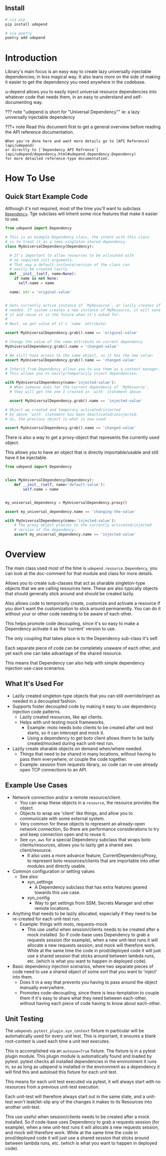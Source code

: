 ## Install

```bash
# via pip
pip install udepend

# via poetry
poetry add udepend
```

# Introduction

Library's main focus is an easy way to create lazy universally injectable dependencies;
in less magical way. It also leans more on the side of making it easier to get
the dependency you need anywhere in the codebase.

u-depend allows you to easily inject universal resource dependencies into whatever code that needs them,
in an easy to understand and self-documenting way.

??? note "udepend is short for "Universal Dependency""
    ie: a lazy universally injectable dependency



???+ note
    Read this document first to get a general overview before reading the API reference
    documentation.
    
    When you're done here and want more details go to [API Reference](api/udepend)
    or directly to [`Dependency API Refrence`](api/udepend/dependency.html#udepend.dependency.Dependency)
    for more detailed reference-type documentation.

# How To Use

## Quick Start Example Code

Although it's not required, most of the time you'll want to subclass [`Dependency`](api/udepend/dependency.html#udepend.dependency.Dependency).
Tge subclass will inherit some nice features that make it easier to use.

```python
from udepend import Dependency

# This is an example Dependency class, the intent with this class
# is to treat it as a semi-singleton shared dependency.
class MyUniversalDependency(Dependency):

  # It's important to allow resources to be allocated with
  # no required init arguments.
  # That way a default-instance/version of the class can
  # easily be created lazily.
  def __init__(self, name=None):
    if name is not None:
      self.name = name

  name: str = 'original-value'


# Gets currently active instance of `MyResource`, or lazily creates if
# needed. If system creates a new instance of MyResource, it will save
# it and reuse it in the future when it's asked for.
#
# Next, we get value of it's `name` attribute:

assert MyUniversalDependency.grab().name == 'original-value'

# Change the value of the name attribute on current dependency
MyUniversalDependency.grab().name = 'changed-value'

# We still have access to the same object, so it has the new value:
assert MyUniversalDependency.grab().name == 'changed-value'

# Inherit from Dependency allows you to use them as a context manager.
# This allows you to easily/temporarily inject dependencies:

with MyUniversalDependency(name='injected-value'):
  # When someone asks for the current dependency of `MyResource`,
  # they will get the one I created in `with` statement above.

  assert MyUniversalDependency.grab().name == 'injected-value'

# Object we created and temporary activated/injected
# by above `with` statement has been deactivated/uninjected.
# So, the previous object is what is now used:

assert MyUniversalDependency.grab().name == 'changed-value'
```

There is also a way to get a proxy-object that represents the
currently used object.

This allows you to have an object that is directly importable/usable
and still have it be injectable.

```python
from udepend import Dependency


class MyUniversalDependency(Dependency):
    def __init__(self, name='default-value'):
        self.name = name


my_universal_dependency = MyUniversalDependency.proxy()

assert my_universal_dependency.name == 'changing-the-value'

with MyUniversalDependency(name='injected-value'):
    # The proxy object proxies to the currently activated/injected
    # version of the dependency:
    assert my_universal_dependency.name == 'injected-value'
```

# Overview

The main class used most of the time is `udepend.resource.Dependency`,
you can look at the doc-comment for that module and class for more details.

Allows you to create sub-classes that act as sharable singleton-type objects that
we are calling resources here.
These are also typically objects that should generally stick around and should be created lazily.

Also allows code to temporarily create, customize and activate a resource if you don't want
the customization to stick around permanently.
You can do it without your or other code needing to be aware of each other.

This helps promote code decoupling, since it's so easy to make a Dependency activate it
as the 'current' version to use.

The only coupling that takes place is to the Dependency sub-class it's self.

Each separate piece of code can be completely unaware of each other,
and yet each one can take advantage of the shared resource.

This means that Dependency can also help with simple dependency injection use-case scenarios.

## What It's Used For

- Lazily created singleton-type objects that you can still override/inject as needed in a decoupled fashion.
- Supports foster decoupled code by making it easy to use dependency injection code patterns.
    - Lazily created resources, like api clients.
    - Helps with unit testing mock frameworks.
        - Example: moto needs boto clients to be created after unit test starts, so it can intercept and mock it.
        - Using a dependency to get boto client allows them to be lazily created/mocked during each unit-test run.
- Lazily create sharable objects on demand when/where needed.
    - Things that need to be shared in many locations, without having to pass them everywhere, or couple the code together.
    - Example: session from requests library, so code can re-use already open TCP connections to an API.


## Example Use Cases

- Network connection and/or a remote resource/client.
  - You can wrap these objects in a `resource`, the resource provides the object.
  - Objects to wrap are 'client' like things, and allow you to communicate with some external system.
  - Very common for these objects to represent an already-open network connection,
    So there are performance considerations to try and keep connection open and to reuse it.
  - See `xyn_aws` for a special Dependency subclass that wraps boto clients/resources,
    allows you to lazily get a shared aws client/resource.
    - It also uses a more advance feature, CurrentDependencyProxy, to represent boto resources/clients
      that are importable into other modules and directly usable.
- Common configuration or setting values
  - See also:
    - xyn_settings
      - A Dependency subclass that has extra features geared towards this use case.
    - xyn_config
      - Way to get settings from SSM, Secrets Manager and other remote locations.
- Anything that needs to be lazily allocated,
  especially if they need to be re-created for each unit-test run.
  - Example: things with moto, requests-mock
    - This use useful when session/clients needs to be created after a mock installed.
      So if code-base uses Dependency  to grab a requests session (for example),
      when a new unit-test runs it will allocate a new requests session, and mock will therefore work.
      While at the same time the code in prod/deployed code it will just use a shared session
      that sticks around  between lambda runs, etc. (which is what you want to happen in deployed code).
- Basic dependency injection scenarios, where two separate pieces of code need to use a shared
  object of some sort that you want to 'inject' into them.
  - Does it in a way that prevents you having to pass around the object manually everywhere.
  - Promotes code-decoupling, since there is less-temptation to couple them if it's easy to share
    what they need between each-other, without having each piece of code having to know about each-other.






## Unit Testing

The `udepends.pytest_plugin.xyn_context` fixture in particular will be automatically used 
for every unit test. This is important, it ensures a blank root-context is used each time
a unit test executes.

This is accomplished via an `autouse=True` fixture.
The fixture is in a pytest plugin module.
This plugin module is automatically found and loaded by pytest.
pytest checks all installed dependencies in the environment it runs in,
so as long as udepend is installed in the environment as a dependency it will find this
and autoload this fixture for each unit test.

This means for each unit test executed via pytest, it will always start with no resources
from a previous unit-test execution.

Each unit-test will therefore always start out in the same state,
and a unit-test won't leak/let-slip any of the changes it makes to its
Resources into another unit-test.

This use useful when session/clients needs to be created after a mock installed.
So if code-base uses Dependency  to grab a requests session (for example),
when a new unit-test runs it will allocate a new requests session, and mock will therefore work.
While at the same time the code in prod/deployed code it will just use a shared session
that sticks around  between lambda runs, etc. (which is what you want to happen in deployed code).

